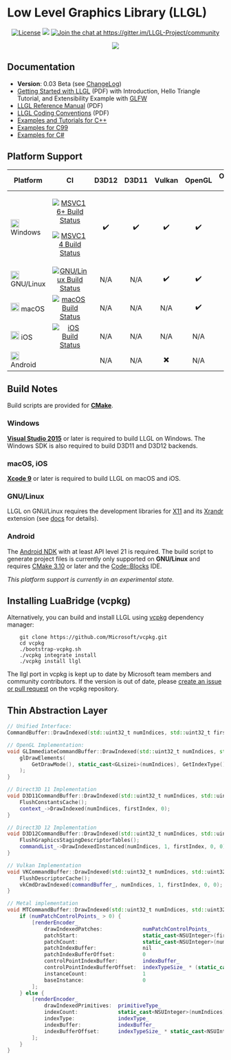 # Low Level Graphics Library (LLGL)

<p align="center">
    <a href="https://github.com/LukasBanana/LLGL/blob/master/LICENSE.txt"><img alt="License" src="https://img.shields.io/badge/license-BSD--3%20clause-blue.svg" /></a>
    <a href="https://app.codacy.com/gh/LukasBanana/LLGL/dashboard"><img src="https://api.codacy.com/project/badge/Grade/53e975cd13834e78bbb6120287a5f4d8"/></a>
    <a href="https://gitter.im/LLGL-Project/community"><img alt="Join the chat at https://gitter.im/LLGL-Project/community" src="https://badges.gitter.im/LLGL-Project/LLGL.svg" /></a>
</p>

<p align="center"><img src="docu/LLGL_Logo.png"/></p>


## Documentation

- **Version**: 0.03 Beta (see [ChangeLog](docu/ChangeLog))
- [Getting Started with LLGL](docu/GettingStarted/Getting%20Started%20with%20LLGL.pdf) (PDF)
with Introduction, Hello Triangle Tutorial, and Extensibility Example with [GLFW](http://www.glfw.org/)
- [LLGL Reference Manual](docu/refman.pdf) (PDF)
- [LLGL Coding Conventions](docu/CodingConventions/Coding%20Conventions%20for%20LLGL.pdf) (PDF)
- [Examples and Tutorials for C++](examples/Cpp)
- [Examples for C99](examples/C99)
- [Examples for C#](examples/CSharp)


## Platform Support

| Platform | CI | D3D12 | D3D11 | Vulkan | OpenGL | OpenGLES 3 | Metal |
|----------|:--:|:-----:|:-----:|:------:|:------:|:----------:|:-----:|
| <img src="docu/Icons/windows.svg" height="20" /> Windows | <p>[![MSVC16+ Build Status](https://github.com/LukasBanana/LLGL/actions/workflows/ci_windows.yml/badge.svg)](https://github.com/LukasBanana/LLGL/actions/workflows/ci_windows.yml)</p> <p>[![MSVC14 Build Status](https://ci.appveyor.com/api/projects/status/j09x8n07u3byfky0?svg=true)](https://ci.appveyor.com/project/LukasBanana/llgl)</p> | :heavy_check_mark: | :heavy_check_mark: | :heavy_check_mark: | :heavy_check_mark: | N/A | N/A |
| <img src="docu/Icons/linux.svg" height="20" /> GNU/Linux | [![GNU/Linux Build Status](https://github.com/LukasBanana/LLGL/actions/workflows/ci_linux.yml/badge.svg)](https://github.com/LukasBanana/LLGL/actions/workflows/ci_linux.yml) | N/A | N/A | :heavy_check_mark: | :heavy_check_mark: | N/A | N/A |
| <img src="docu/Icons/macos.svg" height="20" /> macOS | [![macOS Build Status](https://github.com/LukasBanana/LLGL/actions/workflows/ci_macos.yml/badge.svg)](https://github.com/LukasBanana/LLGL/actions/workflows/ci_macos.yml) | N/A | N/A | N/A | :heavy_check_mark: | N/A | :heavy_check_mark: |
| <img src="docu/Icons/ios.svg" height="20" /> iOS | [![iOS Build Status](https://github.com/LukasBanana/LLGL/actions/workflows/ci_ios.yml/badge.svg)](https://github.com/LukasBanana/LLGL/actions/workflows/ci_ios.yml) | N/A | N/A | N/A | N/A | :heavy_check_mark: | :heavy_check_mark: |
| <img src="docu/Icons/android.svg" height="20" /> Android | | N/A | N/A | :heavy_multiplication_x: | N/A | :heavy_check_mark: | N/A |


## Build Notes

Build scripts are provided for [**CMake**]((https://cmake.org/)).

### Windows

[**Visual Studio 2015**](https://visualstudio.microsoft.com/) or later is required to build LLGL on Windows.
The Windows SDK is also required to build D3D11 and D3D12 backends.

### macOS, iOS

[**Xcode 9**](https://developer.apple.com/xcode/) or later is required to build LLGL on macOS and iOS.

### GNU/Linux

LLGL on GNU/Linux requires the development libraries for [X11](https://www.x.org/) and its [Xrandr](https://www.x.org/wiki/Projects/XRandR/) extension (see [docs](docu#gnulinux) for details).

### Android

The [Android NDK](https://developer.android.com/ndk) with at least API level 21 is required.
The build script to generate project files is currently only supported on **GNU/Linux**
and requires [CMake 3.10](https://cmake.org/) or later and the [Code::Blocks](http://www.codeblocks.org/) IDE.

*This platform support is currently in an experimental state.*

## Installing LuaBridge (vcpkg)

Alternatively, you can build and install LLGL using [vcpkg](https://github.com/Microsoft/vcpkg/) dependency manager:

```
    git clone https://github.com/Microsoft/vcpkg.git
    cd vcpkg
    ./bootstrap-vcpkg.sh
    ./vcpkg integrate install
    ./vcpkg install llgl
```

The llgl port in vcpkg is kept up to date by Microsoft team members and community contributors. If the version is out of date, please [create an issue or pull request](https://github.com/Microsoft/vcpkg) on the vcpkg repository.

## Thin Abstraction Layer

```cpp
// Unified Interface:
CommandBuffer::DrawIndexed(std::uint32_t numIndices, std::uint32_t firstIndex);

// OpenGL Implementation:
void GLImmediateCommandBuffer::DrawIndexed(std::uint32_t numIndices, std::uint32_t firstIndex) {
    glDrawElements(
        GetDrawMode(), static_cast<GLsizei>(numIndices), GetIndexType(), GetIndicesOffset(firstIndex)
    );
}

// Direct3D 11 Implementation
void D3D11CommandBuffer::DrawIndexed(std::uint32_t numIndices, std::uint32_t firstIndex) {
    FlushConstantsCache();
    context_->DrawIndexed(numIndices, firstIndex, 0);
}

// Direct3D 12 Implementation
void D3D12CommandBuffer::DrawIndexed(std::uint32_t numIndices, std::uint32_t firstIndex) {
    FlushGraphicsStagingDescriptorTables();
    commandList_->DrawIndexedInstanced(numIndices, 1, firstIndex, 0, 0);
}

// Vulkan Implementation
void VKCommandBuffer::DrawIndexed(std::uint32_t numIndices, std::uint32_t firstIndex) {
    FlushDescriptorCache();
    vkCmdDrawIndexed(commandBuffer_, numIndices, 1, firstIndex, 0, 0);
}

// Metal implementation
void MTCommandBuffer::DrawIndexed(std::uint32_t numIndices, std::uint32_t firstIndex) {
    if (numPatchControlPoints_ > 0) {
        [renderEncoder_
            drawIndexedPatches:             numPatchControlPoints_
            patchStart:                     static_cast<NSUInteger>(firstIndex) / numPatchControlPoints_
            patchCount:                     static_cast<NSUInteger>(numIndices) / numPatchControlPoints_
            patchIndexBuffer:               nil
            patchIndexBufferOffset:         0
            controlPointIndexBuffer:        indexBuffer_
            controlPointIndexBufferOffset:  indexTypeSize_ * (static_cast<NSUInteger>(firstIndex))
            instanceCount:                  1
            baseInstance:                   0
        ];
    } else {
        [renderEncoder_
            drawIndexedPrimitives:  primitiveType_
            indexCount:             static_cast<NSUInteger>(numIndices)
            indexType:              indexType_
            indexBuffer:            indexBuffer_
            indexBufferOffset:      indexTypeSize_ * static_cast<NSUInteger>(firstIndex)
        ];
    }
}
```


